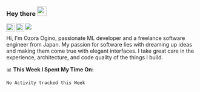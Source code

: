 ### Hey there <img src="https://media.giphy.com/media/hvRJCLFzcasrR4ia7z/giphy.gif" width="25px">
<a href="https://twitter.com/amakake1127">
  <img align="left" alt="Ozora Ogino | Twitter" width="22px" src="https://raw.githubusercontent.com/peterthehan/peterthehan/master/assets/twitter.svg" />
</a>
<a href="https://www.linkedin.com/in/ozora-ogino-136086207/">
  <img align="left" alt="Ozora's LinkedIN" width="22px" src="https://raw.githubusercontent.com/peterthehan/peterthehan/master/assets/linkedin.svg" />
</a>

![](https://visitor-badge.glitch.me/badge?page_id=ozora-ogino.ozora-ogino)

Hi, I'm Ozora Ogino, passionate  ML developer  and a freelance software engineer from Japan. My passion for software lies with dreaming up ideas and making them come true with elegant interfaces. I take great care in the experience, architecture, and code quality of the things I build.


📊 **This Week I Spent My Time On:**
<!--START_SECTION:waka-->
```text
No Activity tracked this Week
```
<!--END_SECTION:waka-->
